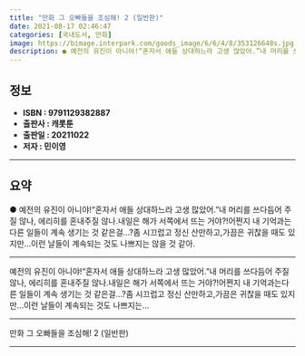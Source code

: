 ```yaml
---
title: "만화 그 오빠들을 조심해! 2 (일반판)"
date: 2021-08-17 02:46:47
categories: [국내도서, 만화]
image: https://bimage.interpark.com/goods_image/6/6/4/8/353126648s.jpg
description: ● 예전의 유진이 아니야!“혼자서 애들 상대하느라 고생 많았어.”내 머리를 쓰다듬어 주질 않나, 에리히를 혼내주질 않나.내일은 해가 서쪽에서 뜨는 거야?!어쩐지 내 기억과는다른 일들이 계속 생기는 것 같은걸…?좀 시끄럽고 정신 산만하고,가끔은 귀찮을 때도 있지만…이런 날들이 계속되는
---
```


## **정보**

- **ISBN : 9791129382887**
- **출판사 : 캐롯툰**
- **출판일 : 20211022**
- **저자 : 민이영**

------



## **요약**

●  예전의 유진이 아니야!“혼자서 애들 상대하느라 고생 많았어.”내 머리를 쓰다듬어 주질 않나, 에리히를 혼내주질 않나.내일은 해가 서쪽에서 뜨는 거야?!어쩐지 내 기억과는다른 일들이 계속 생기는 것 같은걸…?좀 시끄럽고 정신 산만하고,가끔은 귀찮을 때도 있지만…이런 날들이 계속되는 것도 나쁘지는 않을 것 같아.

------

예전의 유진이 아니야!“혼자서 애들 상대하느라 고생 많았어.”내 머리를 쓰다듬어 주질 않나, 에리히를 혼내주질 않나.내일은 해가 서쪽에서 뜨는 거야?!어쩐지 내 기억과는다른 일들이 계속 생기는 것 같은걸…?좀 시끄럽고 정신 산만하고,가끔은 귀찮을 때도 있지만…이런 날들이 계속되는 것도 나쁘지는... 

------


만화 그 오빠들을 조심해! 2 (일반판) 

------


